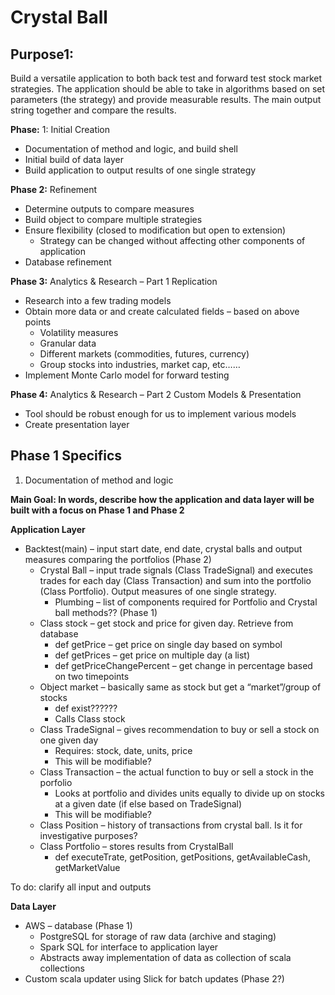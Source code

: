 # Crystal Ball

## Purpose1: 

Build a versatile application to both back test and forward test stock market strategies. The application should be able to take in algorithms based on set parameters (the strategy) and provide measurable results. The main output string together and compare the results.

**Phase:** 1: Initial Creation

- Documentation of method and logic, and build shell
- Initial build of data layer
- Build application to output results of one single strategy

**Phase 2:** Refinement

- Determine outputs to compare measures
- Build object to compare multiple strategies
- Ensure flexibility (closed to modification but open to extension)
  - Strategy can be changed without affecting other components of application
- Database refinement

**Phase 3:** Analytics & Research – Part 1 Replication

- Research into a few trading models
- Obtain more data or and create calculated fields – based on above points
  - Volatility measures
  - Granular data
  - Different markets (commodities, futures, currency)
  - Group stocks into industries, market cap, etc……
- Implement Monte Carlo model for forward testing

**Phase 4:** Analytics & Research – Part 2 Custom Models & Presentation

- Tool should be robust enough for us to implement various models
- Create presentation layer

## Phase 1 Specifics

1. Documentation of method and logic

**Main Goal: In words, describe how the application and data layer will be built with a focus on Phase 1 and Phase 2**

**Application Layer**

- Backtest(main) – input start date, end date, crystal balls and output measures comparing the portfolios (Phase 2)
  - Crystal Ball – input trade signals (Class TradeSignal) and executes trades for each day (Class Transaction) and sum into the portfolio (Class Portfolio). Output measures of one single strategy.
    - Plumbing – list of components required for Portfolio and Crystal ball methods?? (Phase 1)
  - Class stock – get stock and price for given day. Retrieve from database
      - def getPrice – get price on single day based on symbol
      - def getPrices – get price on multiple day (a list)
      - def getPriceChangePercent – get change in percentage based on two timepoints
  - Object market – basically same as stock but get a “market”/group of stocks
      - def exist??????
      - Calls Class stock
  - Class TradeSignal – gives recommendation to buy or sell a stock on one given day
      - Requires: stock, date, units, price
      - This will be modifiable?
  - Class Transaction – the actual function to buy or sell a stock in the porfolio
      - Looks at portfolio and divides units equally to divide up on stocks at a given date (if else based on TradeSignal)
      - This will be modifiable?
  - Class Position – history of transactions from crystal ball. Is it for investigative purposes?
  - Class Portfolio – stores results from CrystalBall
      - def executeTrate, getPosition, getPositions, getAvailableCash, getMarketValue

To do: clarify all input and outputs

**Data Layer**
- AWS – database (Phase 1)
  - PostgreSQL for storage of raw data (archive and staging)
  - Spark SQL for interface to application layer
  - Abstracts away implementation of data as collection of scala collections
- Custom scala updater using Slick for batch updates (Phase 2?)


